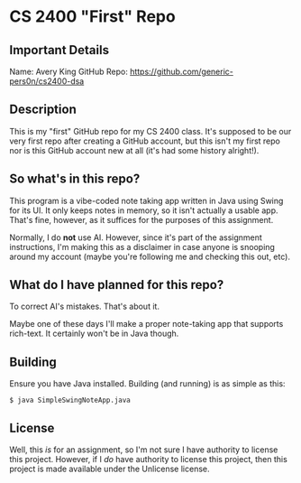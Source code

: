 # CS 2400 "First" Repo

## Important Details
Name: Avery King
GitHub Repo: https://github.com/generic-pers0n/cs2400-dsa

## Description
This is my "first" GitHub repo for my CS 2400 class. It's supposed to be our
very first repo after creating a GitHub account, but this isn't my first repo
nor is this GitHub account new at all (it's had some history alright!).

## So what's in this repo?
This program is a vibe-coded note taking app written in Java using Swing for
its UI. It only keeps notes in memory, so it isn't actually a usable app.
That's fine, however, as it suffices for the purposes of this assignment.

Normally, I do **not** use AI. However, since it's part of the assignment
instructions, I'm making this as a disclaimer in case anyone is snooping around
my account (maybe you're following me and checking this out, etc).

## What do I have planned for this repo?
To correct AI's mistakes. That's about it.

Maybe one of these days I'll make a proper note-taking app that supports
rich-text. It certainly won't be in Java though.

## Building

Ensure you have Java installed. Building (and running) is as simple as this:

```
$ java SimpleSwingNoteApp.java
```

## License
Well, this _is_ for an assignment, so I'm not sure I have authority to license
this project. However, if I _do_ have authority to license this project, then
this project is made available under the Unlicense license.
